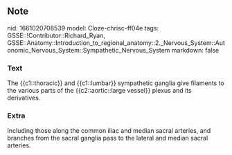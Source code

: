 ## Note
nid: 1661020708539
model: Cloze-chrisc-ff04e
tags: GSSE::!Contributor::Richard_Ryan, GSSE::Anatomy::Introduction_to_regional_anatomy::2._Nervous_System::Autonomic_Nervous_System::Sympathetic_Nervous_System
markdown: false

### Text
<div class="toggle">
  The {{c1::thoracic}} and {{c1::lumbar}} sympathetic ganglia give
  filaments to the various parts of the {{c2::aortic::large
  vessel}} plexus and its derivatives.
</div>

### Extra
<p id="32525b09-a297-48fb-9f47-8069fd9f3b33" class="">Including
those along the common iliac and median sacral arteries, and
branches from the sacral ganglia pass to the lateral and median
sacral arteries.
